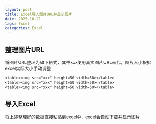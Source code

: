 ```yaml
---
layout: post
title: Excel导入图片URL并显示图片
date: 2025-10-21
tags: Excel
categories: Excel
---
```


## 整理图片URL

将图片URL整理为如下格式，其中xxx使用真实图片URL替代，图片大小根据excel实际大小手动调整

```txt
<table><img src="xxx" height=50 width=50></table>
<table><img src="xxx" height=50 width=50></table>
<table><img src="xxx" height=50 width=50></table>
```

## 导入Excel

将上述整理好的数据直接粘贴到excel中，excel会自动下载并显示图片

